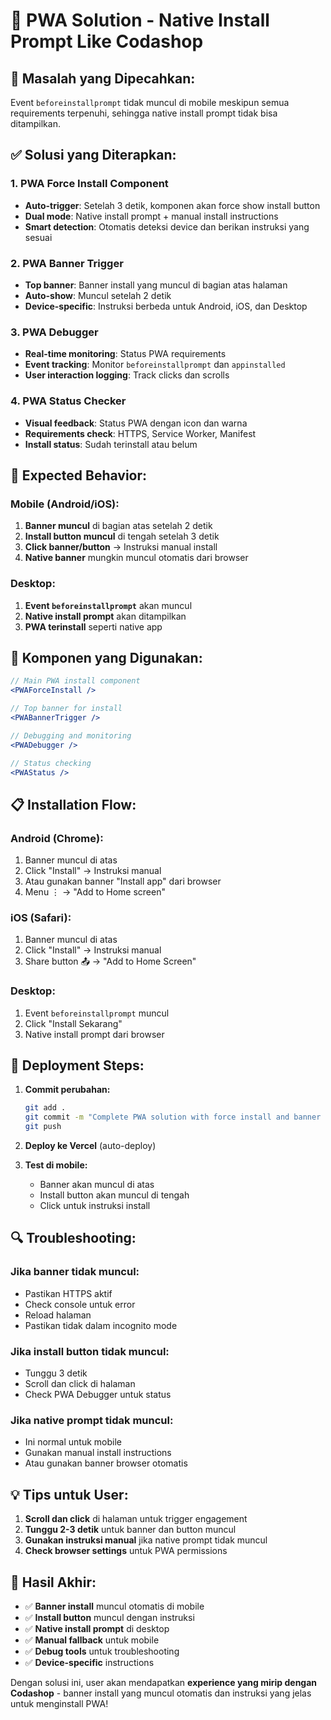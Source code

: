 # 🚀 PWA Solution - Native Install Prompt Like Codashop

## 📱 **Masalah yang Dipecahkan:**

Event `beforeinstallprompt` tidak muncul di mobile meskipun semua requirements terpenuhi, sehingga native install prompt tidak bisa ditampilkan.

## ✅ **Solusi yang Diterapkan:**

### 1. **PWA Force Install Component**
- **Auto-trigger**: Setelah 3 detik, komponen akan force show install button
- **Dual mode**: Native install prompt + manual install instructions
- **Smart detection**: Otomatis deteksi device dan berikan instruksi yang sesuai

### 2. **PWA Banner Trigger**
- **Top banner**: Banner install yang muncul di bagian atas halaman
- **Auto-show**: Muncul setelah 2 detik
- **Device-specific**: Instruksi berbeda untuk Android, iOS, dan Desktop

### 3. **PWA Debugger**
- **Real-time monitoring**: Status PWA requirements
- **Event tracking**: Monitor `beforeinstallprompt` dan `appinstalled`
- **User interaction logging**: Track clicks dan scrolls

### 4. **PWA Status Checker**
- **Visual feedback**: Status PWA dengan icon dan warna
- **Requirements check**: HTTPS, Service Worker, Manifest
- **Install status**: Sudah terinstall atau belum

## 🎯 **Expected Behavior:**

### **Mobile (Android/iOS):**
1. **Banner muncul** di bagian atas setelah 2 detik
2. **Install button muncul** di tengah setelah 3 detik
3. **Click banner/button** → Instruksi manual install
4. **Native banner** mungkin muncul otomatis dari browser

### **Desktop:**
1. **Event `beforeinstallprompt`** akan muncul
2. **Native install prompt** akan ditampilkan
3. **PWA terinstall** seperti native app

## 🔧 **Komponen yang Digunakan:**

```jsx
// Main PWA install component
<PWAForceInstall />

// Top banner for install
<PWABannerTrigger />

// Debugging and monitoring
<PWADebugger />

// Status checking
<PWAStatus />
```

## 📋 **Installation Flow:**

### **Android (Chrome):**
1. Banner muncul di atas
2. Click "Install" → Instruksi manual
3. Atau gunakan banner "Install app" dari browser
4. Menu ⋮ → "Add to Home screen"

### **iOS (Safari):**
1. Banner muncul di atas
2. Click "Install" → Instruksi manual
3. Share button 📤 → "Add to Home Screen"

### **Desktop:**
1. Event `beforeinstallprompt` muncul
2. Click "Install Sekarang"
3. Native install prompt dari browser

## 🚀 **Deployment Steps:**

1. **Commit perubahan:**
   ```bash
   git add .
   git commit -m "Complete PWA solution with force install and banner trigger"
   git push
   ```

2. **Deploy ke Vercel** (auto-deploy)

3. **Test di mobile:**
   - Banner akan muncul di atas
   - Install button akan muncul di tengah
   - Click untuk instruksi install

## 🔍 **Troubleshooting:**

### **Jika banner tidak muncul:**
- Pastikan HTTPS aktif
- Check console untuk error
- Reload halaman
- Pastikan tidak dalam incognito mode

### **Jika install button tidak muncul:**
- Tunggu 3 detik
- Scroll dan click di halaman
- Check PWA Debugger untuk status

### **Jika native prompt tidak muncul:**
- Ini normal untuk mobile
- Gunakan manual install instructions
- Atau gunakan banner browser otomatis

## 💡 **Tips untuk User:**

1. **Scroll dan click** di halaman untuk trigger engagement
2. **Tunggu 2-3 detik** untuk banner dan button muncul
3. **Gunakan instruksi manual** jika native prompt tidak muncul
4. **Check browser settings** untuk PWA permissions

## 🎉 **Hasil Akhir:**

- ✅ **Banner install** muncul otomatis di mobile
- ✅ **Install button** muncul dengan instruksi
- ✅ **Native install prompt** di desktop
- ✅ **Manual fallback** untuk mobile
- ✅ **Debug tools** untuk troubleshooting
- ✅ **Device-specific** instructions

Dengan solusi ini, user akan mendapatkan **experience yang mirip dengan Codashop** - banner install yang muncul otomatis dan instruksi yang jelas untuk menginstall PWA!
